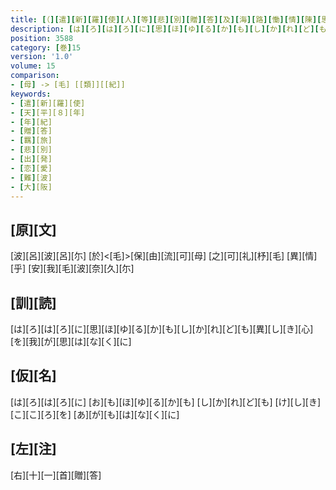 ```yaml
---
title: [（][遣][新][羅][使][人][等][悲][別][贈][答][及][海][路][慟][情][陳][思][并][當][所][誦][之][古][歌][）]
description: [は][ろ][は][ろ][に][思][ほ][ゆ][る][か][も][し][か][れ][ど][も][異][し][き][心][を][我][が][思][は][な][く][に]
position: 3588
category: [巻]15
version: '1.0'
volume: 15
comparison:
- [母] -> [毛] [[類]][[紀]]
keywords:
- [遣][新][羅][使]
- [天][平][８][年]
- [年][紀]
- [贈][答]
- [羈][旅]
- [悲][別]
- [出][発]
- [恋][愛]
- [難][波]
- [大][阪]
---
```


## [原][文]

[波][呂][波][呂][尓] [於]<[毛]>[保][由][流][可][母] [之][可][礼][杼][毛] [異][情][乎] [安][我][毛][波][奈][久][尓]

## [訓][読]

[は][ろ][は][ろ][に][思][ほ][ゆ][る][か][も][し][か][れ][ど][も][異][し][き][心][を][我][が][思][は][な][く][に]

## [仮][名]

[は][ろ][は][ろ][に] [お][も][ほ][ゆ][る][か][も] [し][か][れ][ど][も] [け][し][き][こ][こ][ろ][を] [あ][が][も][は][な][く][に]

## [左][注]

[右][十][一][首][贈][答]
